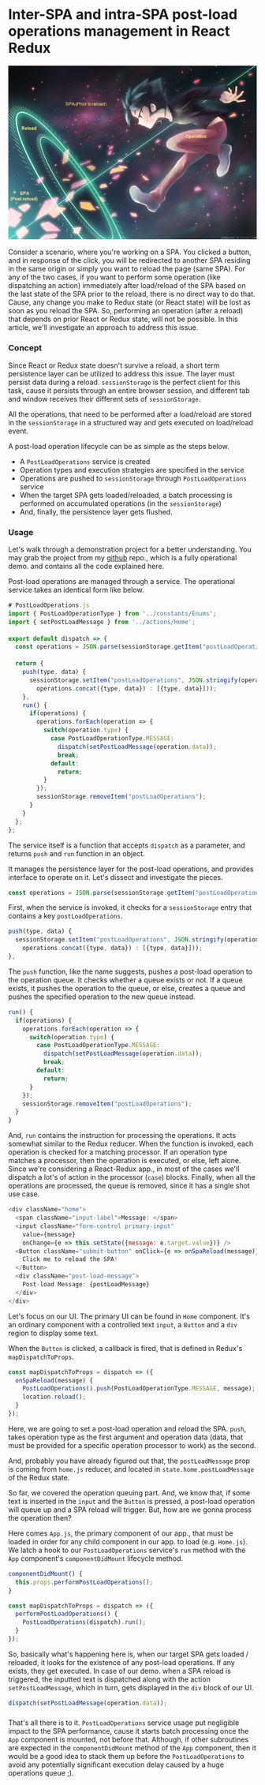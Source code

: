 # Inter-SPA and intra-SPA post-load operations management in React Redux

![](resources/a77c6634-b0e9-4bbe-b240-f2fb85d104e7.jpg)

Consider a scenario, where you're working on a SPA. You clicked a button, and in response of the click, you will be redirected to another SPA residing in the same origin or simply you want to reload the page (same SPA). For any of the two cases, if you want to perform some operation (like dispatching an action) immediately after load/reload of the SPA based on the last state of the SPA prior to the reload, there is no direct way to do that. Cause, any change you make to Redux state (or React state) will be lost as soon as you reload the SPA. So, performing an operation (after a reload) that depends on prior React or Redux state, will not be possible. In this article, we'll investigate an approach to address this issue.

### Concept
Since React or Redux state doesn't survive a reload, a short term persistence layer can be utilized to address this issue. The layer must persist data during a reload. `sessionStorage` is the perfect client for this task, cause it persists through an entire browser session, and different tab and window receives their different sets of `sessionStorage`.

All the operations, that need to be performed after a load/reload are stored in the `sessionStorage` in a structured way and gets executed on load/reload event.

A post-load operation lifecycle can be as simple as the steps below.

* A `PostLoadOperations` service is created
* Operation types and execution strategies are specified in the service
* Operations are pushed to `sessionStorage` through `PostLoadOperations` service
* When the target SPA gets loaded/reloaded, a batch processing is performed on accumulated operations (in the `sessionStorage`)
* And, finally, the persistence layer gets flushed.

### Usage

Let's walk through a demonstration project for a better understanding. You may grab the project from my [github](https://github.com/at-shakil/react-redux-post_load_ops) repo., which is a fully operational demo. and contains all the code explained here.

Post-load operations are managed through a service. The operational service takes an identical form like below.

```javascript
# PostLoadOperations.js
import { PostLoadOperationType } from '../constants/Enums';
import { setPostLoadMessage } from '../actions/Home';

export default dispatch => {
  const operations = JSON.parse(sessionStorage.getItem("postLoadOperations"));

  return {
    push(type, data) {
      sessionStorage.setItem("postLoadOperations", JSON.stringify(operations ?
        operations.concat({type, data}) : [{type, data}]));
    },
    run() {
      if(operations) {
        operations.forEach(operation => {
          switch(operation.type) {
            case PostLoadOperationType.MESSAGE:
              dispatch(setPostLoadMessage(operation.data));
              break;
            default:
              return;
          }
        });
        sessionStorage.removeItem("postLoadOperations");
      }
    }
  };
};

```

The service itself is a function that accepts `dispatch` as a parameter, and returns `push` and `run` function in an object.

It manages the persistence layer for the post-load operations, and provides interface to operate on it. Let's dissect and investigate the pieces.

```javascript
const operations = JSON.parse(sessionStorage.getItem("postLoadOperations"));
```

First, when the service is invoked, it checks for a `sessionStorage` entry that contains a key `postLoadOperations`.

```javascript
push(type, data) {
  sessionStorage.setItem("postLoadOperations", JSON.stringify(operations ?
    operations.concat({type, data}) : [{type, data}]));
},
```

The `push` function, like the name suggests, pushes a post-load operation to the operation queue. It checks whether a queue exists or not. If a queue exists, it pushes the operation to the queue, or else, creates a queue and pushes the specified operation to the new queue instead.

```javascript
run() {
  if(operations) {
    operations.forEach(operation => {
      switch(operation.type) {
        case PostLoadOperationType.MESSAGE:
          dispatch(setPostLoadMessage(operation.data));
          break;
        default:
          return;
      }
    });
    sessionStorage.removeItem("postLoadOperations");
  }
}
```

And, `run` contains the instruction for processing the operations. It acts somewhat similar to the Redux reducer. When the function is invoked, each operation is checked for a matching processor. If an operation type matches a processor, then the operation is executed, or else, left alone. Since we're considering a React-Redux app., in most of the cases we'll dispatch a lot's of action in the processor (`case`) blocks. Finally, when all the operations are processed, the queue is removed, since it has a single shot use case.

```javascript
<div className="home">
  <span className="input-label">Message: </span>
  <input className="form-control primary-input"
    value={message}
    onChange={e => this.setState({message: e.target.value})} />
  <Button className="submit-button" onClick={e => onSpaReload(message)}>
    Click me to reload the SPA!
  </Button>
  <div className="post-load-message">
    Post-load Message: {postLoadMessage}
  </div>
</div>
```

Let's focus on our UI. The primary UI can be found in `Home` component. It's an ordinary component with a controlled text `input`, a `Button` and a `div` region to display some text.

When the `Button` is clicked, a callback is fired, that is defined in Redux's `mapDispatchToProps`.

```javascript
const mapDispatchToProps = dispatch => ({
  onSpaReload(message) {
    PostLoadOperations().push(PostLoadOperationType.MESSAGE, message);
    location.reload();
  }
});
```

Here, we are going to set a post-load operation and reload the SPA. `push`, takes operation type as the first argument and operation data (data, that must be provided for a specific operation processor to work) as the second.

And, probably you have already figured out that, the `postLoadMessage` prop is coming from `home.js` reducer, and located in `state.home.postLoadMessage` of the Redux state.

So far, we covered the operation queuing part. And, we know that, if some text is inserted in the `input` and the `Button` is pressed, a post-load operation will queue up and a SPA reload will trigger. But, how are we gonna process the operation then?

Here comes `App.js`, the primary component of our app., that must be loaded in order for any child component in our app. to load (e.g. `Home.js`). We latch a hook to our `PostLoadOperations` service's `run` method with the `App` component's `componentDidMount` lifecycle method.

```javascript
componentDidMount() {
  this.props.performPostLoadOperations();
}
```
```javascript
const mapDispatchToProps = dispatch => ({
  performPostLoadOperations() {
    PostLoadOperations(dispatch).run();
  }
});
```

So, basically what's happening here is, when our target SPA gets loaded / reloaded, it looks for the existence of any post-load operations. If any exists, they get executed. In case of our demo. when a SPA reload is triggered, the inputted text is dispatched along with the action `setPostLoadMessage`, which in turn, gets displayed in the `div` block of our UI.
```javascript
dispatch(setPostLoadMessage(operation.data));
```

###

That's all there is to it. `PostLoadOperations` service usage put negligible impact to the SPA performance, cause it starts batch processing once the `App` component is mounted, not before that. Although, if other subroutines are expected in the `componentDidMount` method of the `App` component, then it would be a good idea to stack them up before the `PostLoadOperations` to avoid any potentially significant execution delay caused by a huge operations queue ;).

